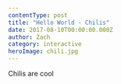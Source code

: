 ```yaml
---
contentType: post
title: "Hello World - Chilis"
date: 2017-08-10T00:00:00.000Z
author: Zach
category: interactive
heroImage: chili.jpg
---
```

Chilis are cool